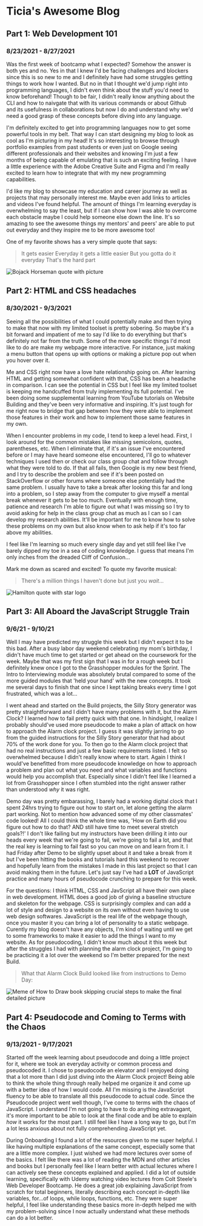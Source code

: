 # Ticia's Awesome Blog
## Part 1: Web Development 101
### 8/23/2021 - 8/27/2021
Was the first week of bootcamp what I expected? Somehow the answer is both yes and no.
Yes in that I knew I'd be facing challenges and blockers since this is so new to me and I definitely have had some struggles getting things to work how I wanted.
But no in that I thought we'd jump right into programming languages, I didn't even think about the stuff you'd need to know beforehand!
Though to be fair, I didn't really know anything about the CLI and how to naivgate that with its various commands or about Github and its usefulness in collaborations but now I do and understand why we'd need a good grasp of these concepts before diving into any language.

I'm definitely excited to get into programming languages now to get some powerful tools in my belt. That way I can start designing my blog to look as cool as I'm picturing in my head! It's so interesting to browse through portfolio examples from past students or even just on Google seeing different professionals and their websites and knowing I'm just a few months of being capable of emulating that is such an exciting feeling. I have a little experience with the Adobe Creative Suite and Figma and I'm really excited to learn how to integrate that with my new programming capabilities.

I'd like my blog to showcase my education and career journey as well as projects that may personally interest me. Maybe even add links to articles and videos I've found helpful. The amount of things I'm learning everyday is overwhelming to say the least, but if I can show how I was able to overcome each obstacle maybe I could help someone else down the line. It's so amazing to see the awesome things my mentors' and peers' are able to put out everyday and they inspire me to be more awesome too!

One of my favorite shows has a very simple quote that says:
> It gets easier
> Everyday it gets a little easier
> But you gotta do it everyday
> That's the hard part

![Bojack Horseman quote with picture](img/Bojack.jpg)

## Part 2: HTML and CSS headaches
### 8/30/2021 - 9/3/2021
Seeing all the possibilities of what I could potentially make and then trying to make that now with my limited toolset is pretty sobering. So maybe it's a bit forward and impatient of me to say I'd like to do everything but that's definitely not far from the truth. Some of the more specific things I'd most like to do are make my webpage more interactive. For instance, just making a menu button that opens up with options or making a picture pop out when you hover over it.

Me and CSS right now have a love hate relationship going on. After learning HTML and getting somewhat confident with that, CSS has been a headache in comparison. I can see the potential in CSS but I feel like my limited toolset is keeping me handcuffed from truly implementing its full potential. I've been doing some supplemental learning from YouTube tutorials on Website Building and they've been very informative and inspiring. It's just tough for me right now to bridge that gap between how they were able to implement those features in  their work and how to implement those same features in my own.

When I encounter problems in my code, I tend to keep a level head. First, I look around for the common mistakes like missing semicolons, quotes, parentheses, etc. When I eliminate that, if it's an issue I've encountered before or I may have heard someone else encountered, I'll go to whatever techniques I used then or check our class group chat and follow through what they were told to do. If that all fails, then Google is my new best friend, and I try to describe the problem and see if it's been posted on StackOverflow or other forums where someone else potentially had the same problem. I usually have to take a break after looking this far and long into a problem, so I step away from the computer to give myself a mental break whenever it gets to be too much. Eventually with enough time, patience and research I'm able to figure out what I was missing so I try to avoid asking for help in the class group chat as much as I can so I can develop my research abilities. It'll be important for me to know how to solve these problems on my own but also know when to ask help if it's too far above my abilities.

I feel like I'm learning so much every single day and yet still feel like I've barely dipped my toe in a sea of coding knowledge. I guess that means I'm only inches from the dreaded Cliff of Confusion... 

Mark me down as scared and excited! To quote my favorite musical:
> There's a million things I haven't done but just you *wait*...

![Hamilton quote with star logo](img/Hamilton.jpg)

## Part 3: All Aboard the JavaScript Struggle Train
### 9/6/21 - 9/10/21
Well I may have predicted my struggle this week but I didn't expect it to be this bad. After a busy labor day weekend celebrating my mom's birthday, I didn't have much time to get started or get ahead on the coursework for the week. Maybe that was my first sign that I was in for a rough week but I definitely knew once I got to the Grasshopper modules for the Sprint. The Intro to Interviewing module was absolutely brutal compared to some of the more guided modules that 'held your hand' with the new concepts. It took me several days to finish that one since I kept taking breaks every time I got frustrated, which was a lot... 

I went ahead and started on the Build projects, the Silly Story generator was pretty straightforward and I didn't have many problems with it, but the Alarm Clock? I learned how to fail pretty quick with that one. In hindsight, I realize I probably should've used more pseudocode to make a plan of attack on how to approach the Alarm clock project. I guess it was slightly jarring to go from the guided instructions for the Silly Story generator that had about 70% of the work done for you. To then go to the Alarm clock project that had no real instructions and just a few basic requirements listed. I felt so overwhelmed because I didn't really know where to start. Again I think I would've benefitted from more pseudocode knowledge on how to approach a problem and plan out what you need and what variables and functions would help you accomplish that. Especially since I didn't feel like I learned a lot from Grasshopper since I often stumbled into the right answer rather than understood *why* it was right. 

Demo day was pretty embarassing, I barely had a working digital clock that I spent 24hrs trying to figure out how to start on, let alone getting the alarm part working. Not to mention how advanced some of my other classmates' code looked! All I could think the whole time was, 'How on Earth did you figure out how to do that? AND still have time to meet several stretch goals?!' I don't like failing but my instructors have been drilling it into our heads every week that we're going to fail, we're going to fail a lot, and that the real key is learning to fail fast so you can move on and learn from it. I had Friday after Demo to be slightly upset about it and take a break from it but I've been hitting the books and tutorials hard this weekend to recover and hopefully learn from the mistakes I made in this last project so that I can avoid making them in the future. Let's just say I've had a **LOT** of JavaScript practice and many hours of pseudocode crunching to prepare for this week.

For the questions: I think HTML, CSS and JavScript all have their own place in web development. HTML does a good job of giving a baseline structure and skeleton for the webpage. CSS is surprisingly complex and can add a lot of style and design to a website on its own without even having to use web design softwares. JavaScript is the real life of the webpage though, once you master it you can bring a lot of personality to a static webpage. Curently my blog doesn't have any objects, I'm kind of waiting until we get to some frameworks to make it easier to add the things I want to my website. As for pseudocoding, I didn't know much about it this week but after the struggles I had with planning the alarm clock project, I'm going to be practicing it a lot over the weekend so I'm better prepared for the next Build.

> What that Alarm Clock Build looked like from instructions to Demo Day:

![Meme of How to Draw book skipping crucial steps to make the final detailed picture](img/howtodrawmeme2.png)

## Part 4: Pseudocode and Coming to Terms with the Chaos
### 9/13/2021 - 9/17/2021
Started off the week learning about pseudocode and doing a little project for it, where we took an everyday activity or common process and pseudocoded it. I chose to pseudocode an elevator and I ennjoyed doing that a lot more than I did just diving into the Alarm Clock project! Being able to think the whole thing through really helped me organize it and come up with a better idea of how I would code. All I'm missing is the JavaScript fluency to be able to translate all this pseudocode to actual code. Since the Pseudocode project went well though, I've come to terms with the chaos of JavaScript. I understand I'm not going to have to do anything extravagant, it's more important to be able to look at the final code and be able to explain *how* it works for the most part. I still feel like I have a long way to go, but I'm a lot less anxious about not fully comprehending JavaScript yet.

During Onboarding I found a lot of the resources given to me super helpful. I like having multiple explanations of the same concept, especially some that are a little more complex. I just wished we had more lectures over some of the basics. I felt like there was a lot of reading the MDN and other articles and books but I personally feel like I learn better with actual lectures where I can actively see these concepts explained and applied. I did a lot of outside learning, specifically with Udemy watching video lectures from Colt Steele's Web Developer Bootcamp. He does a great job explaining JavaScript from scratch for total beginners, literally describing each concept in-depth like variables, for...of loops, while loops, functions, etc. They were super helpful, I feel like understanding these basics more in-depth helped me with my problem-solving since I now actually understand what these methods can do a lot better.